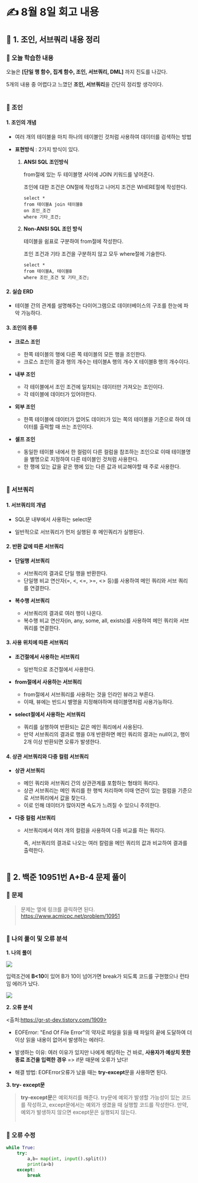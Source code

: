 # ✍️ 8월 8일 회고 내용
## 💠 1. 조인, 서브쿼리 내용 정리 
### 📌 오늘 학습한 내용
오늘은 **[단일 행 함수, 집계 함수, 조인, 서브쿼리, DML]** 까지 진도를 나갔다.

5개의 내용 중 어렵다고 느꼈던 **조인, 서브쿼리**을 간단히 정리할 생각이다.
<br><br/>

### 📌 조인
#### 1. 조인의 개념

- 여러 개의 테이블을 마치 하나의 테이블인 것처럼 사용하여 데이터를 검색하는 방법
  
- **표현방식** : 2가지 방식이 있다.
  1. **ANSI SQL 조인방식**

     from절에 있는 두 테이블명 사이에 JOIN 키워드를 넣어준다.

      조인에 대한 조건은 ON절에 작성하고 나머지 조건은 WHERE절에 작성한다.

     ```
     select *
     from 테이블A join 테이블B
     on 조인_조건
     where 기타_조건;
     ```
  
  2. **Non-ANSI SQL 조인 방식**

     테이블을 쉼표로 구분하여 from절에 작성한다.

     조인 조건과 기타 조건을 구분하지 않고 모두 where절에 기술한다.

     ```
     select *
     from 테이블A, 테이블B
     where 조인_조건 및 기타_조건;
     ```
 
  
    
#### 2. 실습 ERD

- 테이블 간의 관계를 설명해주는 다이어그램으로 데이터베이스의 구조를 한눈에 파악 가능하다.


#### 3. 조인의 종류
  - **크로스 조인**
    - 한쪽 테이블의 행에 다른 쪽 테이블의 모든 행을 조인한다.
    - 크로스 조인의 결과 행의 개수는 테이블A 행의 개수 X 테이블B 행의 개수이다.
      
  - **내부 조인**
    - 각 테이블에서 조인 조건에 일치되는 데이터만 가져오는 조인이다.
    - 각 테이블에 데이터가 있어야한다.
    
  - **외부 조인**
    - 한쪽 테이블에 데이터가 없어도 데이터가 있는 쪽의 테이블을 기준으로 하여 데이터를 출력할 때 쓰는 조인이다.
      
  - **셀프 조인**
    - 동일한 테이블 내에서 한 컬럼이 다른 컬럼을 참조하는 조인으로 이때 테이블명을 별명으로 지정하여 다른 테이블인 것처럼 사용한다.
    - 한 행에 있는 값을 같은 행에 있는 다른 값과 비교해야할 때 주로 사용한다.
<br><br/>

### 📌 서브쿼리
#### 1. 서브쿼리의 개념
- SQL문 내부에서 사용하는 select문
  
- 일반적으로 서브쿼리가 먼저 실행된 후 메인쿼리가 실행된다.

#### 2. 반환 값에 따른 서브쿼리
- **단일행 서브쿼리**
  - 서브쿼리의 결과로 단일 행을 반환한다.
  - 단일행 비교 연산자(=, <, <=, >=, <> 등)를 사용하여 메인 쿼리와 서브 쿼리를 연결한다.
       
- **복수행 서브쿼리**
  - 서브쿼리의 결과로 여러 행이 나온다.
  - 복수행 비교 연산자(in, any, some, all, exists)를 사용하여 메인 쿼리와 서브 쿼리를 연결한다.


#### 3. 사용 위치에 따른 서브쿼리
- **조건절에서 사용하는 서브쿼리**
  - 일반적으로 조건절에서 사용한다.
  
- **from절에서 사용하는 서브쿼리**
  - from절에서 서브쿼리를 사용하는 것을 인라인 뷰라고 부른다.
  - 이때, 뷰에는 반드시 별명을 지정해야하며 테이블명처럼 사용가능하다.
  
- **select절에서 사용하는 서브쿼리**
  - 쿼리를 실행하여 반환되는 값은 메인 쿼리에서 사용된다.
  - 만약 서브쿼리의 결과로 행을 0개 반환하면 메인 쿼리의 결과는 null이고, 행이 2개 이상 반환되면 오류가 발생한다.

#### 4. 상관 서브쿼리와 다중 컬럼 서브쿼리
- **상관 서브쿼리**
  - 메인 쿼리와 서브쿼리 간의 상관관계를 포함하는 형태의 쿼리다.
  - 상관 서브쿼리는 메인 쿼리를 한 행씩 처리하며 이때 연관이 있는 컬럼을 기준으로 서브쿼리에서 값을 찾는다.
  - 이로 인해 데이터가 많아지면 속도가 느려질 수 있으니 주의한다.
    
- **다중 컬럼 서브쿼리**
  - 서브쿼리에서 여러 개의 컬럼을 사용하여 다중 비교를 하는 쿼리다.

    즉, 서브쿼리의 결과로 나오는 여러 칼럼을 메인 쿼리의 값과 비교하여 결과를 출력한다.
<br><br/>

## 💠 2. 백준 10951번 A+B-4 문제 풀이
### 📍 문제
> 문제는 옆에 링크를 클릭하면 된다. https://www.acmicpc.net/problem/10951
<br><br/>

### 📍 나의 풀이 및 오류 분석
**1. 나의 풀이**

![](https://velog.velcdn.com/images/hjkim977/post/9b72c630-ac16-47b5-b92a-dfefe25c61fb/image.png)

입력조건에 **B<10**이 있어 B가 10이 넘어가면 break가 되도록 코드를 구현했으나 런타임 에러가 났다.

![](https://velog.velcdn.com/images/hjkim977/post/c13fe467-7c0b-4ef2-bfd3-26654cb0b02d/image.png)

**2. 오류 분석**

<출처:https://gr-st-dev.tistory.com/1909>

- EOFError: "End Of File Error"의 약자로 파일을 읽을 때 파일의 끝에 도달하여 더이상 읽을 내용이 없어서 발생하는 에러다.

- 발생하는 이유: 여러 이유가 있지만 나에게 해당하는 건 바로, **사용자가 예상치 못한 종료 조건을 입력한 경우**
=> if문 때문에 오류가 났다!

- 해결 방법: EOFError오류가 났을 때는 **try-except**문을 사용하면 된다.

**3. try- except문**
>**try-except문**은 예외처리를 해준다. 
try문에 예외가 발생할 가능성이 있는 코드를 작성하고, except문에서는 예외가 생겼을 때 실행할 코드를 작성한다.
만약, 예외가 발생하지 않으면 except문은 실행되지 않는다.
<br><br/>

### 📍 오류 수정
```python
while True:
    try:
        a,b= map(int, input().split())
        print(a+b)
    except:
        break
```

